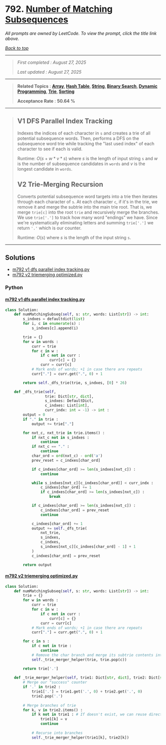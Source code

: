 # 792. [Number of Matching Subsequences](<https://leetcode.com/problems/number-of-matching-subsequences>)

*All prompts are owned by LeetCode. To view the prompt, click the title link above.*

*[Back to top](<../README.md>)*

------

> *First completed : August 27, 2025*
>
> *Last updated : August 27, 2025*

------

> **Related Topics** : **[Array](<by_topic/Array.md>), [Hash Table](<by_topic/Hash Table.md>), [String](<by_topic/String.md>), [Binary Search](<by_topic/Binary Search.md>), [Dynamic Programming](<by_topic/Dynamic Programming.md>), [Trie](<by_topic/Trie.md>), [Sorting](<by_topic/Sorting.md>)**
>
> **Acceptance Rate** : **50.64 %**

------

> ## V1 DFS Parallel Index Tracking
> 
> Indexes the indices of each character in `s` and creates a trie of
> all potential subsequence words. Then, performs a DFS on the subsequence word trie while tracking the "last used index" of each character to see if each is valid.
> 
> Runtime: $O(s+w*v*s)$ where $s$ is the length of input string `s` and $w$ is the number of subsequence candidates in `words` and $v$ is the longest candidate in `words`.
> 
> ## V2 Trie-Merging Recursion
> 
> Converts potential subsequence word targets into a trie then iterates through each character of `s`. At each character `c`, if it's in the trie, we remove it and merge the subtrie into the main trie root. That is, we merge `trie[c]` into the root `trie` and recursively merge the branches. We use `trie['.']` to track how many word "endings" we have. Since we're systematically eliminating letters and summing `trie['.']` we return `'.'` which is our counter.
> 
> Runtime: $O(s)$ where $s$ is the length of the input string `s`.
> 

------

## Solutions

- [m792 v1 dfs parallel index tracking.py](<../my-submissions/m792 v1 dfs parallel index tracking.py>)
- [m792 v2 triemerging optimized.py](<../my-submissions/m792 v2 triemerging optimized.py>)
### Python
#### [m792 v1 dfs parallel index tracking.py](<../my-submissions/m792 v1 dfs parallel index tracking.py>)
```Python
class Solution:
    def numMatchingSubseq(self, s: str, words: List[str]) -> int:
        s_indxes = defaultdict(list)
        for i, c in enumerate(s) :
            s_indxes[c].append(i)

        trie = {}
        for w in words :
            curr = trie
            for c in w :
                if c not in curr :
                    curr[c] = {}
                curr = curr[c]
            # Mark ends of words; +1 in case there are repeats
            curr["."] = curr.get(".", 0) + 1

        return self._dfs_trie(trie, s_indxes, [0] * 26)

    def _dfs_trie(self, 
                  trie: Dict[str, dict], 
                  s_indxes: DefaultDict, 
                  c_indxes: List[int], 
                  curr_indx: int = -1) -> int :
        output = 0
        if "." in trie :
            output += trie["."]

        for nxt_c, nxt_trie in trie.items() :
            if nxt_c not in s_indxes :
                continue
            if nxt_c == "." :
                continue
            char_ord = ord(nxt_c) - ord('a')
            prev_reset = c_indxes[char_ord]

            if c_indxes[char_ord] >= len(s_indxes[nxt_c]) :
                continue

            while s_indxes[nxt_c][c_indxes[char_ord]] < curr_indx :
                c_indxes[char_ord] += 1
                if c_indxes[char_ord] >= len(s_indxes[nxt_c]) :
                    break

            if c_indxes[char_ord] >= len(s_indxes[nxt_c]) :
                c_indxes[char_ord] = prev_reset
                continue

            c_indxes[char_ord] += 1
            output += self._dfs_trie(
                nxt_trie, 
                s_indxes, 
                c_indxes, 
                s_indxes[nxt_c][c_indxes[char_ord] - 1] + 1
            )
            c_indxes[char_ord] = prev_reset

        return output
```

#### [m792 v2 triemerging optimized.py](<../my-submissions/m792 v2 triemerging optimized.py>)
```Python
class Solution:
    def numMatchingSubseq(self, s: str, words: List[str]) -> int:
        trie = {}
        for w in words :
            curr = trie
            for c in w :
                if c not in curr :
                    curr[c] = {}
                curr = curr[c]
            # Mark ends of words; +1 in case there are repeats
            curr["."] = curr.get(".", 0) + 1

        for c in s :
            if c not in trie :
                continue
            # Remove the char branch and merge its subtrie contents into main trie
            self._trie_merger_helper(trie, trie.pop(c))

        return trie['.']
            
    def _trie_merger_helper(self, trie1: Dict[str, dict], trie2: Dict[str, dict]) -> None :
        # Merge our "success" counter
        if '.' in trie2 :
            trie1['.'] = trie1.get('.', 0) + trie2.get('.', 0)
            trie2.pop('.')
        
        # Merge branches of trie
        for k, v in trie2.items() :
            if k not in trie1 : # If doesn't exist, we can reuse directly
                trie1[k] = v
                continue
            
            # Recurse into branches
            self._trie_merger_helper(trie1[k], trie2[k])
```

